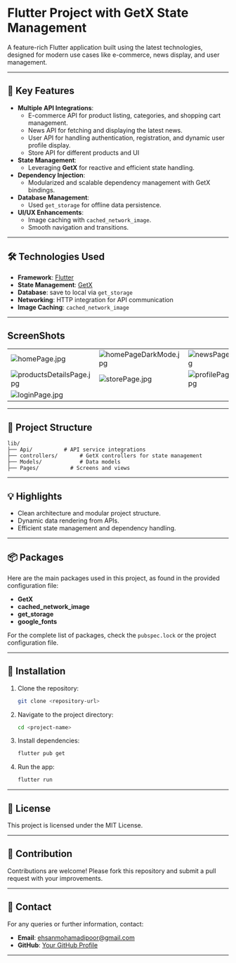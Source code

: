 
# Flutter Project with GetX State Management

A feature-rich Flutter application built using the latest technologies, designed for modern use cases like e-commerce, news display, and user management.

---

## 🚀 Key Features

- **Multiple API Integrations**:
  - E-commerce API for product listing, categories, and shopping cart management.
  - News API for fetching and displaying the latest news.
  - User API for handling authentication, registration, and dynamic user profile display.
  - Store API for different products and UI
- **State Management**:
  - Leveraging **GetX** for reactive and efficient state handling.
- **Dependency Injection**:
  - Modularized and scalable dependency management with GetX bindings.
- **Database Management**:
  - Used `get_storage` for offline data persistence.
- **UI/UX Enhancements**:
  - Image caching with `cached_network_image`.
  - Smooth navigation and transitions.

---

## 🛠️ Technologies Used

- **Framework**: [Flutter](https://flutter.dev/)
- **State Management**: [GetX](https://pub.dev/packages/get)
- **Database**: save to local via `get_storage`
- **Networking**: HTTP integration for API communication
- **Image Caching**: `cached_network_image`

---

## ScreenShots

|                               |                               |                               |
|-------------------------------|-------------------------------|-------------------------------|
| ![homePage.jpg](screenshots/homePage.jpg) | ![homePageDarkMode.jpg](screenshots/homePageDarkMode.jpg) | ![newsPage.jpg](screenshots/newsPage.jpg) |
| ![productsDetailsPage.jpg](screenshots/productsDetailsPage.jpg) | ![storePage.jpg](screenshots/storePage.jpg) | ![profilePage.jpg](screenshots/profilePage.jpg) |
| ![loginPage.jpg](screenshots/loginPage.jpg) |
---

## 📂 Project Structure

```
lib/
├── Api/          # API service integrations
├── controllers/       # GetX controllers for state management
├── Models/            # Data models
├── Pages/          # Screens and views

```

---

## 💡 Highlights

- Clean architecture and modular project structure.
- Dynamic data rendering from APIs.
- Efficient state management and dependency handling.

---

## 📦 Packages

Here are the main packages used in this project, as found in the provided configuration file:

- **GetX**
- **cached_network_image**
- **get_storage**
- **google_fonts**

For the complete list of packages, check the `pubspec.lock` or the project configuration file.

---

## 📖 Installation

1. Clone the repository:
   ```bash
   git clone <repository-url>
   ```
2. Navigate to the project directory:
   ```bash
   cd <project-name>
   ```
3. Install dependencies:
   ```bash
   flutter pub get
   ```
4. Run the app:
   ```bash
   flutter run
   ```

---

## 📜 License

This project is licensed under the MIT License.

---

## 🤝 Contribution

Contributions are welcome! Please fork this repository and submit a pull request with your improvements.

---

## 📧 Contact

For any queries or further information, contact:
- **Email**: ehsanmohamadipoor@gmail.com
- **GitHub**: [Your GitHub Profile](https://github.com/oraclematrix)

---
